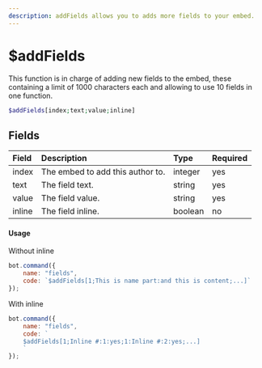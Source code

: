 ```yaml
---
description: addFields allows you to adds more fields to your embed.
---
```


# $addFields

This function is in charge of adding new fields to the embed, these containing a limit of 1000 characters each and allowing to use 10 fields in one function.

```php
$addFields[index;text;value;inline]
```

## Fields

| Field | Description | Type | Required |
| :--- | :--- | :--- | :--- |
| index | The embed to add this author to. | integer | yes |
| text | The field text. | string | yes |
| value | The field value. | string | yes |
| inline | The field inline. | boolean | no |

#### Usage

Without inline

```javascript
bot.command({
    name: "fields",
    code: `$addFields[1;This is name part:and this is content;...]`
});
```

With inline

```javascript
bot.command({
    name: "fields",
    code: `
    $addFields[1;Inline #:1:yes;1:Inline #:2:yes;...]
    `
});
```




